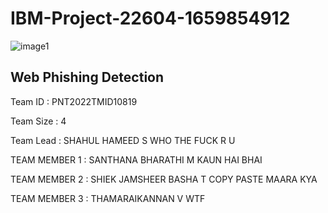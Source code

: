 # IBM-Project-22604-1659854912

![image1](https://user-images.githubusercontent.com/79015800/192942989-db4d588d-18c6-4b41-9bc2-b1a5c2811c83.jpeg)

## Web Phishing Detection

Team ID         : PNT2022TMID10819

Team Size       : 4

Team Lead       : SHAHUL HAMEED S WHO THE FUCK R U

TEAM MEMBER 1   : SANTHANA BHARATHI M KAUN HAI BHAI

TEAM MEMBER 2   : SHIEK JAMSHEER BASHA T COPY PASTE MAARA KYA

TEAM MEMBER 3   : THAMARAIKANNAN V WTF
